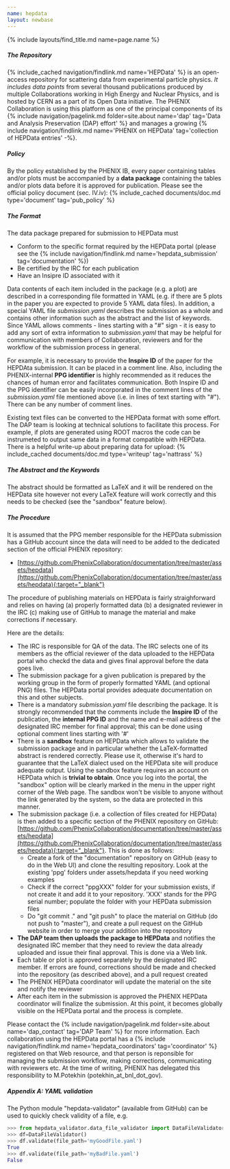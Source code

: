 ```yaml
---
name: hepdata
layout: newbase
---
```

{% include layouts/find_title.md name=page.name %}

##### The Repository
{% include_cached navigation/findlink.md name='HEPData' %} is an open-access repository for
scattering data from experimental particle physics. _It includes data points_ from several
thousand publications produced by multiple Collaborations working in High Energy and Nuclear Physics,
and is hosted by CERN as a part of its Open Data initiative.
The PHENIX Collaboration is using this platform as one of the principal components of its
{% include navigation/pagelink.md folder=site.about name='dap' tag='Data and Analysis Preservation (DAP) effort' %}
and manages a growing {% include navigation/findlink.md name='PHENIX on HEPData' tag='collection of HEPData entries' -%}.

##### Policy
By the policy established by the PHENIX IB, every paper containing tables and/or plots must be
accompanied by a **data package** containing the tables and/or plots data before it is approved
for publication. Please see the official policy document (sec. IV.iv):
{% include_cached documents/doc.md type='document' tag='pub_policy' %}

##### The Format
The data package prepared for submission to HEPData must
* Conform to the specific format required by the HEPData portal
(please see the {% include navigation/findlink.md name='hepdata_submission' tag='documentation' %})
* Be certified by the IRC for each publication
* Have an Insipre ID associated with it

Data contents of each item included in the package (e.g. a plot) are described
in a corresponding file formatted in YAML (e.g. if there are 5 plots in the paper you are expected to
provide 5 YAML data files). In addition, a special YAML file *submission.yaml* describes the submission as a whole
and contains other information such as the abstract and the list of keywords. Since YAML allows comments -
lines starting with a "#" sign - it is easy to add any sort of extra information to *submission.yaml* that
may be helpful for communication with members of Collaboration, reviewers and for the workflow of the
submission process in general.

For example, it is necessary to provide the **Inspire ID** of the paper
for the HEPDAta submission. It can be placed in a comment line. Also, 
including the PHENIX-internal **PPG identifier** is highly recommended as it reduces the chances of human
error and facilitates communication. Both Inspire ID and the PPG identifier can be easily incorporated
in the comment lines of the *submission.yaml* file mentioned above (i.e. in lines of text starting with "#").
There can be any number of comment lines.

Existing text files can be converted to the HEPData
format with some effort. The DAP team is looking at technical solutions to facilitate this process.
For example, if plots are generated using ROOT macros the code can be instrumeted to output same
data in a format compatible with HEPData. There is a helpful write-up about preparing data for upload:
{% include_cached documents/doc.md type='writeup' tag='nattrass' %}


##### The Abstract and the Keywords
The abstract should be formatted as LaTeX and it will be rendered
on the HEPData site however not every LaTeX feature will work correctly and this needs to be checked (see the
"sandbox" feature below).

##### The Procedure
It is assumed that the PPG member responsible
for the HEPData submission has a GitHub account since the data will need to be added to the dedicated
section of the  official PHENIX repository:
* [https://github.com/PhenixCollaboration/documentation/tree/master/assets/hepdata](https://github.com/PhenixCollaboration/documentation/tree/master/assets/hepdata){:target="_blank"}

The procedure of publishing materials on HEPData is fairly straighforward and
relies on having (a) properly formatted data (b) a designated reviewer in the IRC (c) making
use of GitHub to manage the material and make corrections if necessary.

Here are the details:
* The IRC is responsible for QA of the data. The IRC selects one of its members as the official
reviewer of the data uploaded to the HEPData portal who checkd the data and gives final approval
before the data goes live.
* The submission package for a given publication is prepared by the working group in the form
of properly formatted YAML (and optional PNG) files.
The HEPData portal provides adequate documentation on this and other subjects.
* There is a mandatory *submission.yaml* file describing the package.
It is strongly recommended that the comments include the **Inspire ID** of the publication, the **internal PPG ID** and the name and e-mail address of the designated IRC member for final approval; this can be done using optional comment lines starting with '#'
* There is a **sandbox** feature on HEPData which allows to validate the submission
package and in particular whether the LaTeX-formatted abstract is rendered correctly.
Please use it, otherwise it's hard to guarantee that the LaTeX dialect used on the HEPData
site will produce adequate output. Using the sandbox feature requires an account on HEPData
which is **trivial to obtain**. Once you log into the portal, the "sandbox" option will be
clearly marked in the menu in the upper right corner of the Web page.
The sandbox won't be visible to anyone without the link generated by the system, so the data are protected in this manner.
* The submission package (i.e. a collection of files created for HEPData) is then added to a specific section of the PHENIX repository on GitHub:
[https://github.com/PhenixCollaboration/documentation/tree/master/assets/hepdata](https://github.com/PhenixCollaboration/documentation/tree/master/assets/hepdata){:target="_blank"}.
This is done as follows:
   * Create a fork of the "documentation" repository on GitHub (easy to do in the Web UI) and clone the resulting repository. Look at the existing 'ppg' folders under assets/hepdata if you need working examples
   * Check if the correct "ppgXXX" folder for your submission exists, if not create it and add it to your repository. 'XXX' stands for the PPG serial number; populate the folder with your HEPData submission files
   * Do "git commit ." and "git push" to place the material on GitHub (do not push to "master"), and create a pull request on the GitHub website in order to merge your addition into the repository
* **The DAP team then uploads the package to HEPData** and notifies the designated IRC member
that they need to review the data already uploaded and issue their final approval. This is done via a Web link.
* Each table or plot is approved separately by the designated IRC member. If errors are found, corrections should be made and checked into the repository (as described above), and a pull request created
* The PHENIX HEPData coordinator will update the material on the site and notify the reviewer
* After each item in the submission is approved the PHENIX HEPData coordinator
will finalize the submission. At this point, it becomes globally visible on the HEPData portal and the process is complete.

Please contact the {% include navigation/pagelink.md folder=site.about name='dap_contact' tag='DAP Team' %} for
more information. Each collaboration using the HEPData portal has a
{% include navigation/findlink.md name='hepdata_coordinators' tag='coordinator' %}
registered on that Web resource, and that person is reponsible for managing the submission workflow,
making corrections, communicating with reviewers etc. At the time of writing, PHENIX has delegated this
responsibility to M.Potekhin (potekhin_at_bnl_dot_gov).



##### Appendix A: YAML validation

The Python module "hepdata-validator" (available from GitHub) can be used to quickly check validity of a file, e.g.

```python
>>> from hepdata_validator.data_file_validator import DataFileValidator
>>> df=DataFileValidator()
>>> df.validate(file_path='myGoodFile.yaml')
True
>>> df.validate(file_path='myBadFile.yaml')
False
```
